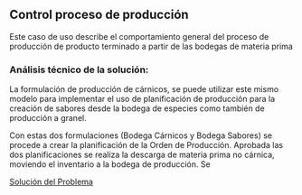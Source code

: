 ## Control proceso de producción 

Este caso de uso describe el comportamiento general del proceso de producción de producto terminado a partir de las bodegas de materia prima 

### Análisis técnico de la solución: 
La formulación de producción de cárnicos, se puede utilizar este mismo modelo para implementar el uso de planificación de producción para la creación de sabores desde la bodega de especies como también de producción a granel. 

Con estas dos formulaciones (Bodega Cárnicos y Bodega Sabores) se procede a crear la planificación de la Orden de Producción. Aprobada las dos planificaciones se realiza la descarga de materia prima no cárnica, moviendo el inventario a la bodega de producción. Se 

[Solución del Problema](#solucion.md)
